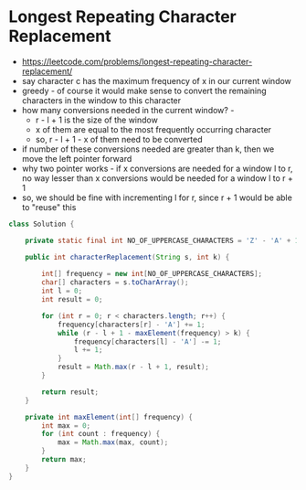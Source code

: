 # Longest Repeating Character Replacement

- https://leetcode.com/problems/longest-repeating-character-replacement/
- say character c has the maximum frequency of x in our current window
- greedy - of course it would make sense to convert the remaining characters in the window to this character
- how many conversions needed in the current window? -
  - r - l + 1 is the size of the window
  - x of them are equal to the most frequently occurring character
  - so, r - l + 1 - x of them need to be converted
- if number of these conversions needed are greater than k, then we move the left pointer forward
- why two pointer works - if x conversions are needed for a window l to r, no way lesser than x conversions would be needed for a window l to r + 1
- so, we should be fine with incrementing l for r, since r + 1 would be able to "reuse" this

```java
class Solution {

    private static final int NO_OF_UPPERCASE_CHARACTERS = 'Z' - 'A' + 1;

    public int characterReplacement(String s, int k) {
        
        int[] frequency = new int[NO_OF_UPPERCASE_CHARACTERS];
        char[] characters = s.toCharArray();
        int l = 0;
        int result = 0;

        for (int r = 0; r < characters.length; r++) {
            frequency[characters[r] - 'A'] += 1;
            while (r - l + 1 - maxElement(frequency) > k) {
                frequency[characters[l] - 'A'] -= 1;
                l += 1;
            }
            result = Math.max(r - l + 1, result);
        }

        return result;
    }

    private int maxElement(int[] frequency) {
        int max = 0;
        for (int count : frequency) {
            max = Math.max(max, count);
        }
        return max;
    }
}
```
